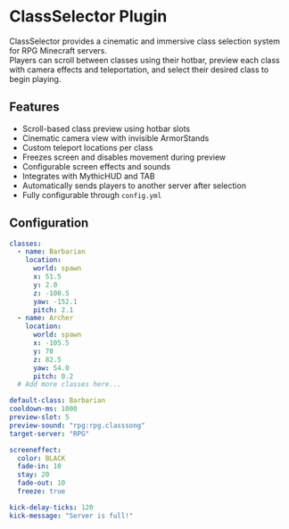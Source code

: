 # ClassSelector Plugin

ClassSelector provides a cinematic and immersive class selection system for RPG Minecraft servers.  
Players can scroll between classes using their hotbar, preview each class with camera effects and teleportation, and select their desired class to begin playing.

## Features

- Scroll-based class preview using hotbar slots
- Cinematic camera view with invisible ArmorStands
- Custom teleport locations per class
- Freezes screen and disables movement during preview
- Configurable screen effects and sounds
- Integrates with MythicHUD and TAB
- Automatically sends players to another server after selection
- Fully configurable through `config.yml`

## Configuration

```yaml
classes:
  - name: Barbarian
    location:
      world: spawn
      x: 51.5
      y: 2.0
      z: -100.5
      yaw: -152.1
      pitch: 2.1
  - name: Archer
    location:
      world: spawn
      x: -105.5
      y: 70
      z: 82.5
      yaw: 54.0
      pitch: 0.2
  # Add more classes here...

default-class: Barbarian
cooldown-ms: 1000
preview-slot: 5
preview-sound: "rpg:rpg.classsong"
target-server: "RPG"

screeneffect:
  color: BLACK
  fade-in: 10
  stay: 20
  fade-out: 10
  freeze: true

kick-delay-ticks: 120
kick-message: "Server is full!"
